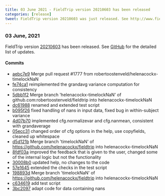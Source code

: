 ```yaml
---
title: 03 June 2021 - FieldTrip version 20210603 has been released
categories: [release]
tweet: FieldTrip version 20210603 was just released. See http://www.fieldtriptoolbox.org/#03-june-2021
---
```


### 03 June, 2021

FieldTrip version [20210603](http://github.com/fieldtrip/fieldtrip/releases/tag/20210603) has been released.
See [GitHub](https://github.com/fieldtrip/fieldtrip/compare/20210602...20210603) for the detailed list of updates.

#### Commits

- [aebc7e9](http://github.com/fieldtrip/fieldtrip/commit/aebc7e9) Merge pull request #1777 from robertoostenveld/helenacockx-timelockNaN
- [fe74ca1](http://github.com/fieldtrip/fieldtrip/commit/fe74ca1) reimplemented the grandavg variance computation for consistency
- [5dbb1f2](http://github.com/fieldtrip/fieldtrip/commit/5dbb1f2) Merge branch 'helenacockx-timelockNaN' of github.com:robertoostenveld/fieldtrip into helenacockx-timelockNaN
- [dc61988](http://github.com/fieldtrip/fieldtrip/commit/dc61988) renamed and extended test script
- [b095f26](http://github.com/fieldtrip/fieldtrip/commit/b095f26) fixed handling of nans in input data, fixed bug in within-subject variance
- [4d07b70](http://github.com/fieldtrip/fieldtrip/commit/4d07b70) implemented cfg.normalizevar and cfg.nanmean, consistent with grandaverage
- [05ecc31](http://github.com/fieldtrip/fieldtrip/commit/05ecc31) changed order of cfg options in the help, use copyfields, cleaned up whitespace
- [d5d121b](http://github.com/fieldtrip/fieldtrip/commit/d5d121b) Merge branch 'timelockNaN' of https://github.com/helenacockx/fieldtrip into helenacockx-timelockNaN
- [8fdf03a](http://github.com/fieldtrip/fieldtrip/commit/8fdf03a) improved the feedback that is given to the user, changed some of the internal logic but not the functionality
- [30008b0](http://github.com/fieldtrip/fieldtrip/commit/30008b0) updated help, no changes to the code
- [57e1645](http://github.com/fieldtrip/fieldtrip/commit/57e1645) extended the checks in the test script
- [198893d](http://github.com/fieldtrip/fieldtrip/commit/198893d) Merge branch 'timelockNaN' of https://github.com/helenacockx/fieldtrip into helenacockx-timelockNaN
- [c634619](http://github.com/fieldtrip/fieldtrip/commit/c634619) add test script
- [3bc2097](http://github.com/fieldtrip/fieldtrip/commit/3bc2097) adapt code for data containing nans

